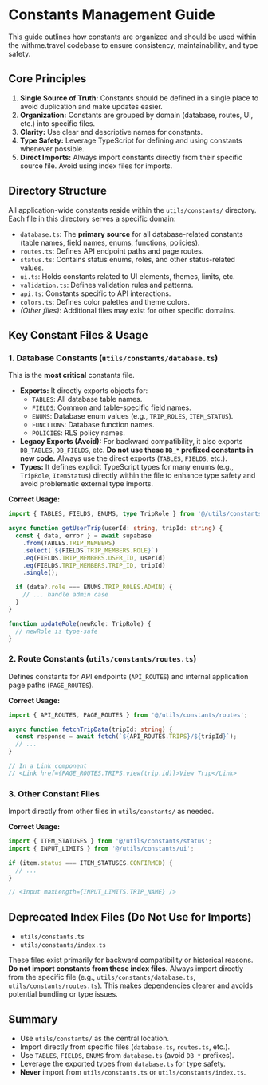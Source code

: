 # Constants Management Guide

This guide outlines how constants are organized and should be used within the withme.travel codebase to ensure consistency, maintainability, and type safety.

## Core Principles

1.  **Single Source of Truth:** Constants should be defined in a single place to avoid duplication and make updates easier.
2.  **Organization:** Constants are grouped by domain (database, routes, UI, etc.) into specific files.
3.  **Clarity:** Use clear and descriptive names for constants.
4.  **Type Safety:** Leverage TypeScript for defining and using constants whenever possible.
5.  **Direct Imports:** Always import constants directly from their specific source file. Avoid using index files for imports.

## Directory Structure

All application-wide constants reside within the `utils/constants/` directory. Each file in this directory serves a specific domain:

- `database.ts`: The **primary source** for all database-related constants (table names, field names, enums, functions, policies).
- `routes.ts`: Defines API endpoint paths and page routes.
- `status.ts`: Contains status enums, roles, and other status-related values.
- `ui.ts`: Holds constants related to UI elements, themes, limits, etc.
- `validation.ts`: Defines validation rules and patterns.
- `api.ts`: Constants specific to API interactions.
- `colors.ts`: Defines color palettes and theme colors.
- _(Other files)_: Additional files may exist for other specific domains.

## Key Constant Files & Usage

### 1. Database Constants (`utils/constants/database.ts`)

This is the **most critical** constants file.

- **Exports:** It directly exports objects for:
  - `TABLES`: All database table names.
  - `FIELDS`: Common and table-specific field names.
  - `ENUMS`: Database enum values (e.g., `TRIP_ROLES`, `ITEM_STATUS`).
  - `FUNCTIONS`: Database function names.
  - `POLICIES`: RLS policy names.
- **Legacy Exports (Avoid):** For backward compatibility, it also exports `DB_TABLES`, `DB_FIELDS`, etc. **Do not use these `DB_*` prefixed constants in new code.** Always use the direct exports (`TABLES`, `FIELDS`, etc.).
- **Types:** It defines explicit TypeScript types for many enums (e.g., `TripRole`, `ItemStatus`) directly within the file to enhance type safety and avoid problematic external type imports.

**Correct Usage:**

```typescript
import { TABLES, FIELDS, ENUMS, type TripRole } from '@/utils/constants/database';

async function getUserTrip(userId: string, tripId: string) {
  const { data, error } = await supabase
    .from(TABLES.TRIP_MEMBERS)
    .select(`${FIELDS.TRIP_MEMBERS.ROLE}`)
    .eq(FIELDS.TRIP_MEMBERS.USER_ID, userId)
    .eq(FIELDS.TRIP_MEMBERS.TRIP_ID, tripId)
    .single();

  if (data?.role === ENUMS.TRIP_ROLES.ADMIN) {
    // ... handle admin case
  }
}

function updateRole(newRole: TripRole) {
  // newRole is type-safe
}
```

### 2. Route Constants (`utils/constants/routes.ts`)

Defines constants for API endpoints (`API_ROUTES`) and internal application page paths (`PAGE_ROUTES`).

**Correct Usage:**

```typescript
import { API_ROUTES, PAGE_ROUTES } from '@/utils/constants/routes';

async function fetchTripData(tripId: string) {
  const response = await fetch(`${API_ROUTES.TRIPS}/${tripId}`);
  // ...
}

// In a Link component
// <Link href={PAGE_ROUTES.TRIPS.view(trip.id)}>View Trip</Link>
```

### 3. Other Constant Files

Import directly from other files in `utils/constants/` as needed.

**Correct Usage:**

```typescript
import { ITEM_STATUSES } from '@/utils/constants/status';
import { INPUT_LIMITS } from '@/utils/constants/ui';

if (item.status === ITEM_STATUSES.CONFIRMED) {
  // ...
}

// <Input maxLength={INPUT_LIMITS.TRIP_NAME} />
```

## Deprecated Index Files (Do Not Use for Imports)

- `utils/constants.ts`
- `utils/constants/index.ts`

These files exist primarily for backward compatibility or historical reasons. **Do not import constants from these index files.** Always import directly from the specific file (e.g., `utils/constants/database.ts`, `utils/constants/routes.ts`). This makes dependencies clearer and avoids potential bundling or type issues.

## Summary

- Use `utils/constants/` as the central location.
- Import directly from specific files (`database.ts`, `routes.ts`, etc.).
- Use `TABLES`, `FIELDS`, `ENUMS` from `database.ts` (avoid `DB_*` prefixes).
- Leverage the exported types from `database.ts` for type safety.
- **Never** import from `utils/constants.ts` or `utils/constants/index.ts`.
